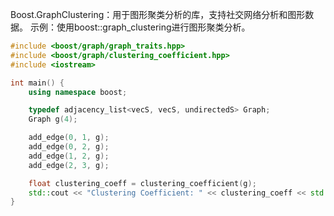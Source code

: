Boost.GraphClustering：用于图形聚类分析的库，支持社交网络分析和图形数据。
示例：使用boost::graph_clustering进行图形聚类分析。

```cpp
#include <boost/graph/graph_traits.hpp>
#include <boost/graph/clustering_coefficient.hpp>
#include <iostream>

int main() {
    using namespace boost;

    typedef adjacency_list<vecS, vecS, undirectedS> Graph;
    Graph g(4);

    add_edge(0, 1, g);
    add_edge(0, 2, g);
    add_edge(1, 2, g);
    add_edge(2, 3, g);

    float clustering_coeff = clustering_coefficient(g);
    std::cout << "Clustering Coefficient: " << clustering_coeff << std::endl;
}
```